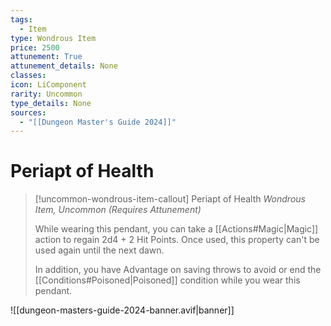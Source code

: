 ```yaml
---
tags:
  - Item
type: Wondrous Item
price: 2500
attunement: True
attunement_details: None
classes:
icon: LiComponent
rarity: Uncommon
type_details: None
sources: 
  - "[[Dungeon Master's Guide 2024]]"
---
```

# Periapt of Health
>[!uncommon-wondrous-item-callout] Periapt of Health
>_Wondrous Item, Uncommon (Requires Attunement)_
>
>While wearing this pendant, you can take a [[Actions#Magic\|Magic]] action to regain 2d4 + 2 Hit Points. Once used, this property can't be used again until the next dawn.
>
>In addition, you have Advantage on saving throws to avoid or end the [[Conditions#Poisoned\|Poisoned]] condition while you wear this pendant.
>


![[dungeon-masters-guide-2024-banner.avif|banner]]